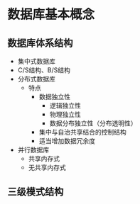 # 数据库基本概念

## 数据库体系结构

- 集中式数据库
- C/S结构、B/S结构
- 分布式数据库
  - 特点
    - 数据独立性
      - 逻辑独立性
      - 物理独立性
      - 数据分布独立性（分布透明性）
    - 集中与自治共享结合的控制结构
    - 适当增加数据冗余度
- 并行数据库
  - 共享内存式
  - 无共享内存式

## 三级模式结构